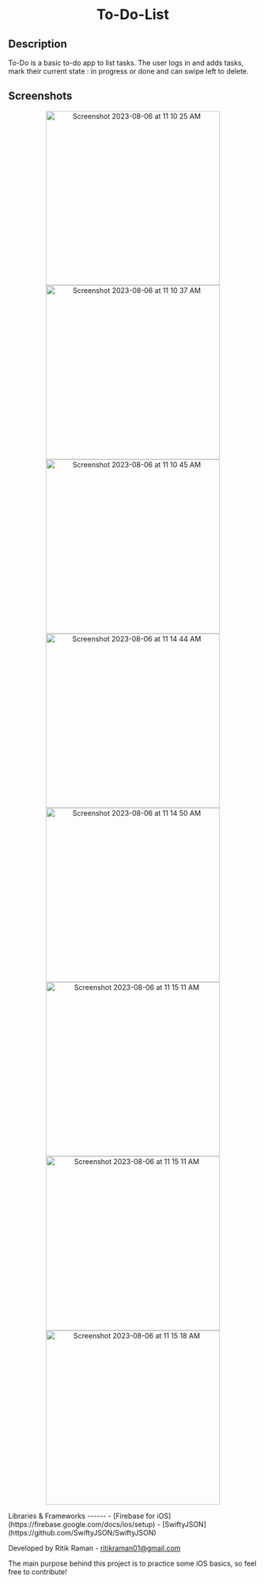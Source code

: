<h1 align="center"> To-Do-List </h1>

Description
------
To-Do is a basic to-do app to list tasks. The user logs in and adds tasks, mark their current state : in progress or done
and can swipe left to delete.

Screenshots
------
 <p align="center"> 
<img width="352" alt="Screenshot 2023-08-06 at 11 10 25 AM" src="https://github.com/Rik-11-01/todolist/assets/105990860/cd976e5b-5416-429d-b207-7d5b50b9900e">
<img width="352" alt="Screenshot 2023-08-06 at 11 10 37 AM" src="https://github.com/Rik-11-01/todolist/assets/105990860/b5196c93-b726-49bd-a9e5-f41a058c1cc8">
<img width="352" alt="Screenshot 2023-08-06 at 11 10 45 AM" src="https://github.com/Rik-11-01/todolist/assets/105990860/cefadf98-bc15-4488-aa67-a446f2ba1289">
<img width="352" alt="Screenshot 2023-08-06 at 11 14 44 AM" src="https://github.com/Rik-11-01/todolist/assets/105990860/b045c48c-d311-415b-be57-dd438a3b0dcd">
<img width="352" alt="Screenshot 2023-08-06 at 11 14 50 AM" src="https://github.com/Rik-11-01/todolist/assets/105990860/dde705ab-2fc2-47f7-b9ce-adf154a75b65">
<img widt<img width="352" alt="Screenshot 2023-08-06 at 11 15 11 AM" src="https://github.com/Rik-11-01/todolist/assets/105990860/2b1f4545-92e0-450d-b067-f401463c2cee">
<img width="352" alt="Screenshot 2023-08-06 at 11 15 11 AM" src="https://github.com/Rik-11-01/todolist/assets/105990860/87c378e1-8459-4439-96bc-1db8856d8ac8">
<img width="352" alt="Screenshot 2023-08-06 at 11 15 18 AM" src="https://github.com/Rik-11-01/todolist/assets/105990860/73a1fc57-4c10-497c-8fec-649f0f7ef754">
 </p>
Libraries & Frameworks
------
- [Firebase for iOS](https://firebase.google.com/docs/ios/setup)  
- [SwiftyJSON](https://github.com/SwiftyJSON/SwiftyJSON)



Developed by
Ritik Raman -  ritikraman01@gmail.com

The main purpose behind this project is to practice some iOS basics, so feel free to contribute!

